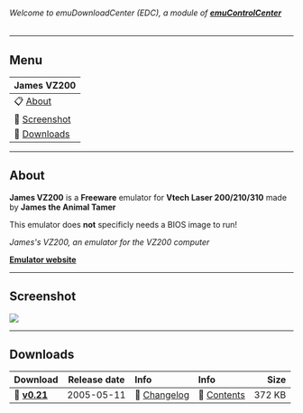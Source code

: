 ###### Welcome to emuDownloadCenter (EDC), a module of [**emuControlCenter**](https://github.com/PhoenixInteractiveNL/emuControlCenter/wiki/)
***
## Menu
| **James VZ200** |
|:---------|
| :clipboard: [About](#about) |
| :sunrise: [Screenshot](#screenshot) |
| :floppy_disk: [Downloads](#downloads) |
***
## About
**James VZ200** is a **Freeware** emulator for **Vtech Laser 200/210/310** made by **James the Animal Tamer**

This emulator does **not** specificly needs a BIOS image to run!

_James's VZ200, an emulator for the VZ200 computer_

[**Emulator website**](http://www.lchr.org/a/18/2t/)
***
## Screenshot
![](https://raw.githubusercontent.com/PhoenixInteractiveNL/emuDownloadCenter/master/downloadhooks/jvz200/jvz200_screen.jpg)
***
## Downloads
| Download | Release date  | Info       | Info       | Size       |
|:---------|:-------------:|:-----------|:-----------|-----------:|
| :floppy_disk: [**v0.21**](https://github.com/PhoenixInteractiveNL/edc-repo0002/raw/master/jvz200/0.21.7z) | 2005-05-11 | :page_facing_up: [Changelog](https://github.com/PhoenixInteractiveNL/edc-repo0002/blob/master/jvz200/0.21_changelog.txt) | :mag_right: [Contents](https://github.com/PhoenixInteractiveNL/edc-repo0002/blob/master/jvz200/0.21_contents.txt) | 372 KB |
